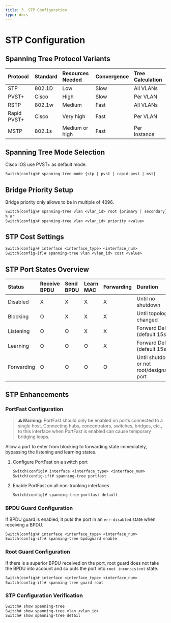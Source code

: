 ```yaml
---
title: 3. STP Configuration
type: docs
---
```


# STP Configuration

## Spanning Tree Protocol Variants

| Protocol    | Standard | Resources Needed | Convergence | Tree Calculation |
| :---------- | :------- | :--------------- | :---------- | :--------------- |
| STP         | 802.1D   | Low              | Slow        | All VLANs        |
| PVST+       | Cisco    | High             | Slow        | Per VLAN         |
| RSTP        | 802.1w   | Medium           | Fast        | All VLANs        |
| Rapid PVST+ | Cisco    | Very high        | Fast        | Per VLAN         |
| MSTP        | 802.1s   | Medium or high   | Fast        | Per Instance     |

## Spanning Tree Mode Selection

Cisco IOS use PVST+ as default mode.

```txt
Switch(config)# spanning-tree mode {stp | pvst | rapid-pvst | mst}
```

## Bridge Priority Setup

Bridge priority only allows to be in multiple of 4096.

```txt
Switch(config)# spanning-tree vlan <vlan_id> root {primary | secondary}
% or
Switch(config)# spanning-tree vlan <vlan_id> priority <value>
```

## STP Cost Settings

```txt
Switch(config)# interface <interface_type> <interface_num>
Switch(config-if)# spanning-tree vlan <vlan_id> cost <value>
```

## STP Port States Overview

| Status     | Receive BPDU | Send BPDU | Learn MAC | Forwarding | Duration                                   |
| :--------- | :----------- | :-------- | :-------- | :--------- | :----------------------------------------- |
| Disabled   | X            | X         | X         | X          | Until no shutdown                          |
| Blocking   | O            | X         | X         | X          | Until topology changed                     |
| Listening  | O            | O         | X         | X          | Forward Delay (default 15s)                |
| Learning   | O            | O         | O         | X          | Forward Delay (default 15s)                |
| Forwarding | O            | O         | O         | O          | Until shutdown or not root/designated port |

## STP Enhancements

### PortFast Configuration

> &#x26a0;&#xfe0f;**Warning:** PortFast should only be enabled on ports connected to a single host. Connecting hubs, concentrators, switches, bridges, etc., to this interface when PortFast is enabled can cause temporary bridging loops.

Allow a port to enter from blocking to forwarding state immediately, bypassing the listening and learning states.

1. Configure PortFast on a switch port

   ```txt
   Switch(config)# interface <interface_type> <interface_num>
   Switch(config-if)# spanning-tree portfast
   ```

2. Enable PortFast on all non-trunking interfaces

   ```txt
   Switch(config)# spanning-tree portfast default
   ```

### BPDU Guard Configuration

If BPDU guard is enabled, it puts the port in an `err-disabled` state when receiving a BPDU.

```txt
Switch(config)# interface <interface_type> <interface_num>
Switch(config-if)# spanning-tree bpduguard enable
```

### Root Guard Configuration

If there is a superior BPDU received on the port, root guard does not take the BPDU into account and so puts the port into `root inconsistent` state.

```txt
Switch(config)# interface <interface_type> <interface_num>
Switch(config-if)# spanning-tree guard root
```

### STP Configuration Verification

```txt
Switch# show spanning-tree
Switch# show spanning-tree vlan <vlan_id>
Switch# show spanning-tree detail
```
